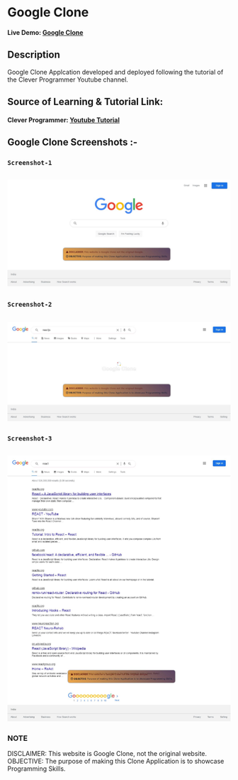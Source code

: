 # Google Clone

#### Live Demo: [Google Clone](https://cloneapp111.web.app/)

## Description

Google Clone Applcation developed and deployed following the tutorial of the Clever Programmer Youtube channel.

## Source of Learning & Tutorial Link:

#### Clever Programmer: [Youtube Tutorial](https://youtu.be/DAWWf7q8sqM?list=PL-J2q3Ga50oMQa1JdSJxYoZELwOJAXExP)

## Google Clone Screenshots :-

### `Screenshot-1`

## ![screenshot-1](https://github.com/DalpatRathore/Google-Clone-App/blob/main/screenshots/screenshot-1.jpg)

### `Screenshot-2`

## ![screenshot-2](https://github.com/DalpatRathore/Google-Clone-App/blob/main/screenshots/screenshot-2.jpg)

### `Screenshot-3`

## ![screenshot-3](https://github.com/DalpatRathore/Google-Clone-App/blob/main/screenshots/screenshot-3.jpg)

### NOTE

DISCLAIMER: This website is Google Clone, not the original website. <br/>
OBJECTIVE: The purpose of making this Clone Application is to showcase Programming Skills.
